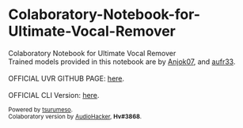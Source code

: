 # Colaboratory-Notebook-for-Ultimate-Vocal-Remover
Colaboratory Notebook for Ultimate Vocal Remover
<br>Trained models provided in this notebook are by [Anjok07](https://github.com/Anjok07), and [aufr33](https://github.com/aufr33).</br>
<br>OFFICIAL UVR GITHUB PAGE: [here](https://github.com/Anjok07/ultimatevocalremovergui).</br>
<br>OFFICIAL CLI Version: [here](https://github.com/tsurumeso/vocal-remover).</br>
<sup><br>Powered by [tsurumeso](http://github.com/tsurumeso/).
<br>Colaboratory version by [AudioHacker](https://www.youtube.com/channel/UC0NiSV1jLMH-9E09wiDVFYw), **Hv#3868**.</br></sup>
